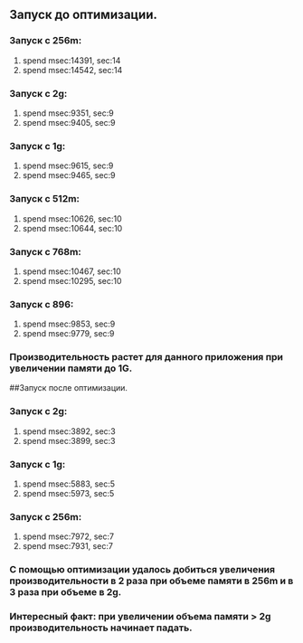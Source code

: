 ## Запуск до оптимизации.
### Запуск с 256m:
1. spend msec:14391, sec:14
2. spend msec:14542, sec:14
### Запуск с 2g:
1. spend msec:9351, sec:9
2. spend msec:9405, sec:9
### Запуск с 1g:
1. spend msec:9615, sec:9
2. spend msec:9465, sec:9
### Запуск с 512m:
1. spend msec:10626, sec:10
2. spend msec:10644, sec:10
### Запуск с 768m:
1. spend msec:10467, sec:10
2. spend msec:10295, sec:10
### Запуск с 896:
1. spend msec:9853, sec:9
2. spend msec:9779, sec:9
### Производительность растет для данного приложения при увеличении памяти до 1G.
##Запуск после оптимизации.
### Запуск с 2g:
1. spend msec:3892, sec:3
2. spend msec:3899, sec:3
### Запуск с 1g:
1. spend msec:5883, sec:5
2. spend msec:5973, sec:5
### Запуск с 256m:
1. spend msec:7972, sec:7
2. spend msec:7931, sec:7
### С помощью оптимизации удалось добиться увеличения производительности в 2 раза при объеме памяти в 256m и в 3 раза при объеме в 2g.
### Интересный факт: при увеличении объема памяти > 2g производительность начинает падать.

